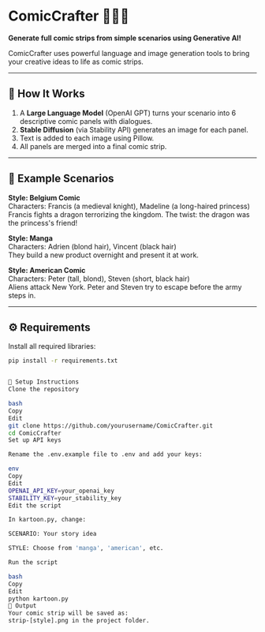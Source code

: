 # ComicCrafter 🎨🦸‍♂️  
**Generate full comic strips from simple scenarios using Generative AI!**

ComicCrafter uses powerful language and image generation tools to bring your creative ideas to life as comic strips.

---

## 🚀 How It Works

1. A **Large Language Model** (OpenAI GPT) turns your scenario into 6 descriptive comic panels with dialogues.
2. **Stable Diffusion** (via Stability API) generates an image for each panel.
3. Text is added to each image using Pillow.
4. All panels are merged into a final comic strip.

---

## 🧪 Example Scenarios

**Style: Belgium Comic**  
Characters: Francis (a medieval knight), Madeline (a long-haired princess)  
Francis fights a dragon terrorizing the kingdom. The twist: the dragon was the princess's friend!

**Style: Manga**  
Characters: Adrien (blond hair), Vincent (black hair)  
They build a new product overnight and present it at work.

**Style: American Comic**  
Characters: Peter (tall, blond), Steven (short, black hair)  
Aliens attack New York. Peter and Steven try to escape before the army steps in.

---

## ⚙️ Requirements

Install all required libraries:

```bash
pip install -r requirements.txt


🧾 Setup Instructions
Clone the repository

bash
Copy
Edit
git clone https://github.com/yourusername/ComicCrafter.git
cd ComicCrafter
Set up API keys

Rename the .env.example file to .env and add your keys:

env
Copy
Edit
OPENAI_API_KEY=your_openai_key
STABILITY_KEY=your_stability_key
Edit the script

In kartoon.py, change:

SCENARIO: Your story idea

STYLE: Choose from 'manga', 'american', etc.

Run the script

bash
Copy
Edit
python kartoon.py
📁 Output
Your comic strip will be saved as:
strip-[style].png in the project folder.


